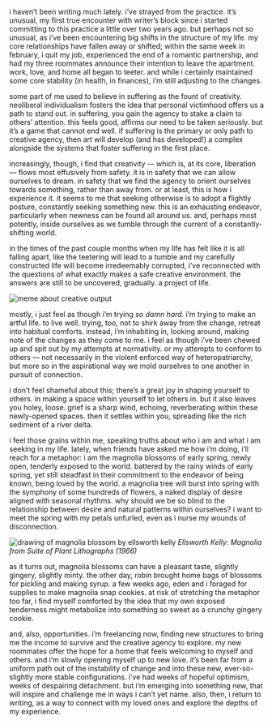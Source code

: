 i haven’t been writing much lately. i’ve strayed from the practice. it’s unusual, my first true encounter with writer’s block since i started committing to this practice a little over two years ago. but perhaps not so unusual, as i’ve been encountering big shifts in the structure of my life. my core relationships have fallen away or shifted; within the same week in february, i quit my job, experienced the end of a romantic partnership, and had my three roommates announce their intention to leave the apartment. work, love, and home all began to teeter. and while i certainly maintained some core stability (in health, in finances), i’m still adjusting to the changes. 

some part of me used to believe in suffering as the fount of creativity. neoliberal individualism fosters the idea that personal victimhood offers us a path to stand out. in suffering, you gain the agency to stake a claim to others’ attention. this feels good, affirms our need to be taken seriously. but it’s a game that cannot end well. if suffering is the primary or only path to creative agency, then art will develop (and has developed!) a complex alongside the systems that foster suffering in the first place. 

increasingly, though, i find that creativity — which is, at its core, liberation — flows most effusively from safety. it is in safety that we can allow ourselves to dream. in safety that we find the agency to orient ourselves towards something, rather than away from. or at least, this is how i experience it. it seems to me that seeking otherwise is to adopt a flightly posture, constantly seeking something new. this is an exhausting endeavor, particularly when newness can be found all around us. and, perhaps most potently, inside ourselves as we tumble through the current of a constantly-shifting world. 

in the times of the past couple months when my life has felt like it is all falling apart, like the teetering will lead to a tumble and my carefully constructed life will become irredeemably corrupted, i’ve reconnected with the questions of what exactly makes a safe creative environment. the answers are still to be uncovered, gradually. a project of life. 

![meme about creative output](https://d2w9rnfcy7mm78.cloudfront.net/22381302/original_c47e49db60972f787cb6764810cf1b99.jpg?1687549005?bc=0)

mostly, i just feel as though i’m trying *so damn hard.* i’m trying to make an artful life. to live well. trying, too, not to shirk away from the change, retreat into habitual comforts. instead, i’m inhabiting in, looking around, making note of the changes as they come to me. i feel as though i’ve been chewed up and spit out by my attempts at normativity. or my attempts to conform to others — not necessarily in the violent enforced way of heteropatriarchy, but more so in the aspirational way we mold ourselves to one another in pursuit of connection. 

i don’t feel shameful about this; there’s a great joy in shaping yourself to others. in making a space within yourself to let others in. but it also leaves you holey, loose. grief is a sharp wind, echoing, reverberating within these newly-opened spaces. then it settles within you, spreading like the rich sediment of a river delta. 

i feel those grains within me, speaking truths about who i am and what i am seeking in my life. lately, when friends have asked me how i’m doing, i’ll reach for a metaphor: i am the magnolia blossoms of early spring, newly open, tenderly exposed to the world. battered by the rainy winds of early spring, yet still steadfast in their commitment to the endeavor of being known, being loved by the world. a magnolia tree will burst into spring with the symphony of some hundreds of flowers, a naked display of desire aligned with seasonal rhythms. why should we be so blind to the relationship between desire and natural patterns within ourselves? i want to meet the spring with my petals unfurled, even as i nurse my wounds of disconnection. 

![drawing of magnolia blossom by ellsworth kelly](https://d2w9rnfcy7mm78.cloudfront.net/36310124/original_57e49dc4e5481aae3face5346ff72251.png?1745859581?bc=0)
*Ellsworth Kelly: Magnolia from Suite of Plant Lithographs (1966)*

as it turns out, magnolia blossoms can have a pleasant taste, slightly gingery, slightly minty. the other day, robin brought home bags of blossoms for pickling and making syrup. a few weeks ago, eden and i foraged for supplies to make magnolia snap cookies. at risk of stretching the metaphor too far, i find myself comforted by the idea that my own exposed tenderness might metabolize into something so sweet as a crunchy gingery cookie. 

and, also, opportunities. i’m freelancing now, finding new structures to bring me the income to survive and the creative agency to explore. my new roommates offer the hope for a home that feels welcoming to myself and others. and i’m slowly opening myself up to new love. it’s been far from a uniform path out of the instability of change and into these new, ever-so-slightly more stable configurations. i’ve had weeks of hopeful optimism, weeks of despairing detachment. but i’m emerging into something new, that will inspire and challenge me in ways i can’t yet name. also, then, i return to writing, as a way to connect with my loved ones and explore the depths of my experience.